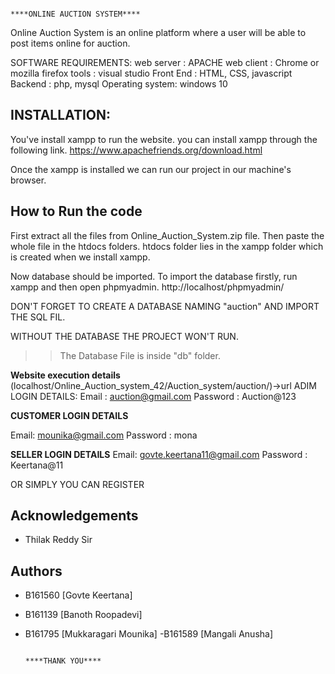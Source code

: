                                                   

                                                                       ****ONLINE AUCTION SYSTEM****

Online Auction System is an online platform where a user will be able to post items online for auction. 

SOFTWARE REQUIREMENTS:
web server : APACHE
web client : Chrome or mozilla firefox
tools : visual studio
Front End : HTML, CSS, javascript
Backend : php, mysql
Operating system: windows 10


## INSTALLATION:

You've install xampp to run the website. you can install xampp through the following link.
https://www.apachefriends.org/download.html

Once the xampp is installed we can run our project in our machine's browser.

## How to Run the code

First extract all the files from Online_Auction_System.zip file.
Then paste the whole file in the htdocs folders. htdocs folder lies
in the xampp folder which is created when we install xampp.

Now database should be imported.
To import the database firstly, run xampp and then open phpmyadmin.
http://localhost/phpmyadmin/

DON'T FORGET TO CREATE A DATABASE NAMING "auction" AND IMPORT THE SQL FIL.

WITHOUT THE DATABASE THE PROJECT WON'T RUN.

>>The Database File is inside "db" folder.

**Website execution details** (localhost/Online_Auction_system_42/Auction_system/auction/)->url 
ADIM LOGIN DETAILS:
Email : auction@gmail.com
Password : Auction@123

**CUSTOMER LOGIN DETAILS**

Email: mounika@gmail.com
Password : mona

**SELLER LOGIN DETAILS**
Email: govte.keertana11@gmail.com
Password : Keertana@11

OR SIMPLY YOU CAN REGISTER



## Acknowledgements

 - Thilak Reddy Sir

 
  
## Authors

- B161560 [Govte Keertana]
- B161139 [Banoth Roopadevi]
- B161795 [Mukkaragari Mounika]
-B161589  [Mangali Anusha]



                                                                                         ****THANK YOU**** 